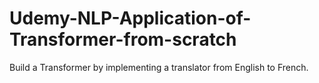 # Udemy-NLP-Application-of-Transformer-from-scratch
Build a Transformer by implementing a translator from English to French.
